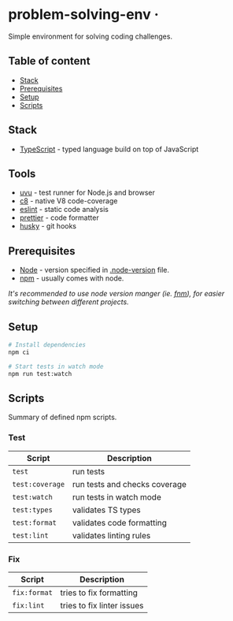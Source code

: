 # problem-solving-env &middot;

Simple environment for solving coding challenges.

## Table of content

* [Stack](#stack)
* [Prerequisites](#prerequisites)
* [Setup](#setup)
* [Scripts](#scripts)

## Stack

* [TypeScript](https://www.typescriptlang.org/) - typed language build on top of JavaScript

## Tools

* [uvu](https://webpack.js.org) - test runner for Node.js and browser
* [c8](https://github.com/bcoe/c8) - native V8 code-coverage
* [eslint](https://eslint.org) - static code analysis
* [prettier](https://prettier.io) - code formatter
* [husky](https://github.com/typicode/husky) - git hooks

## Prerequisites

* [Node](https://nodejs.org/en/) - version specified in [.node-version](/.node-version) file.
* [npm](https://www.npmjs.com/) - usually comes with node.

_It's recommended to use node version manger (ie. [fnm](https://github.com/Schniz/fnm)), for easier switching between different projects._

## Setup

```sh
# Install dependencies
npm ci

# Start tests in watch mode
npm run test:watch
```

## Scripts

Summary of defined npm scripts.

### Test

| Script          | Description                   |
| --------------- | ----------------------------- |
| `test`          | run tests                     |
| `test:coverage` | run tests and checks coverage |
| `test:watch`    | run tests in watch mode       |
| `test:types`    | validates TS types            |
| `test:format`   | validates code formatting     |
| `test:lint`     | validates linting rules       |

### Fix

| Script       | Description                |
| ------------ | -------------------------- |
| `fix:format` | tries to fix formatting    |
| `fix:lint`   | tries to fix linter issues |
